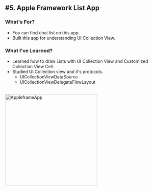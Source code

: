 ## #5. Apple Framework List App
### What's For?
- You can find chat list on this app.
- Built this app for understanding UI Collection View.

### What I've Learned?
- Learned how to draw Lists with UI Collection View and Customized Collection View Cell.
- Studied UI Collection view and it's protocols.
  - UICollectionViewDataSource
  - UICollectionViewDelegateFlowLayout
<br><br>
<img width="300" alt="AppleframeApp" src="https://user-images.githubusercontent.com/16066576/194713772-f0d62409-1d44-4ff8-92e6-dca27ba5fbb9.gif">
